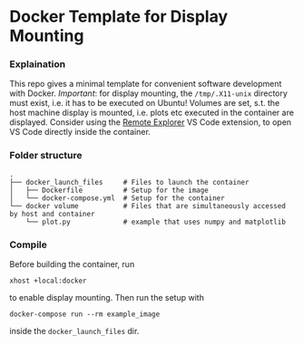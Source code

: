 # Docker Template for Display Mounting

### Explaination

This repo gives a minimal template for convenient software development with Docker. *Important*: for display mounting, the `/tmp/.X11-unix` directory must exist, i.e. it has to be executed on Ubuntu! 
Volumes are set, s.t. the host machine display is mounted, i.e. plots etc executed in the container are displayed.
Consider using the [Remote Explorer](https://marketplace.visualstudio.com/items?itemName=ms-vscode.remote-explorer) VS Code extension, to open VS Code directly inside the container.

### Folder structure

    .
    ├── docker_launch_files     # Files to launch the container
    │   ├── Dockerfile          # Setup for the image
    │   └── docker-compose.yml  # Setup for the container
    └── docker volume           # Files that are simultaneously accessed by host and container
        └── plot.py             # example that uses numpy and matplotlib

### Compile

Before building the container, run

    xhost +local:docker

to enable display mounting. Then run the setup with 

    docker-compose run --rm example_image

inside the `docker_launch_files` dir.

